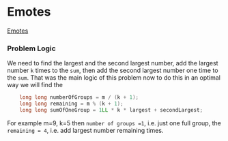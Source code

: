 # Emotes
[Emotes](https://codeforces.com/problemset/problem/1117/B)

### Problem Logic
We need to find the largest and the second largest number, add the largest number `k` times to the `sum`, then add the second largest number one time to the `sum`. That was the main logic of this problem now to do this in an optimal way we will find the 

```cpp
    long long numberOfGroups = m / (k + 1);
    long long remaining = m % (k + 1);
    long long sumOfOneGroup = 1LL * k * largest + secondLargest;
```

For example m=9, k=5
then `number of groups =1`, i.e. just one full group,
the `remaining = 4`, i.e. add largest number remaining times.